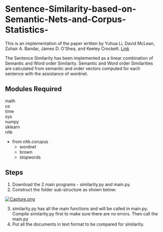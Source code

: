 # Sentence-Similarity-based-on-Semantic-Nets-and-Corpus-Statistics-
This is an implementation of the paper written by Yuhua Li, David McLean, Zuhair A. Bandar, James D. O’Shea, and Keeley Crockett. [Link]

The Sentence Similarity has been implemented as a linear combination of Semantic and Word order Similarity. Semantic and Word order Similarities are calculated from semantic and order vectors computed for each sentence with the assistance of wordnet.


## Modules Required
math<br>
os<br>
time<br>
sys<br>
numpy<br>
sklearn<br>
nltk<br>
- from nltk.corupus
  - wordnet
  - brown
  - stopwords

## Steps
1. Download the 2 main programs - similarity.py and main.py.
2. Construct the folder sub-structure as shown below:

[![Capture.png](https://s33.postimg.cc/9k8jg9167/Capture.png)](https://postimg.cc/image/q801iqvxn/)

3. similarity.py has all the main functions and will be called in main.py. Compile similarity.py first to make sure there are no errors. Then call the main.py
4. Put all the documents in text format to be compared for similarity.


[Link]: https://ieeexplore.ieee.org/document/1644735/
